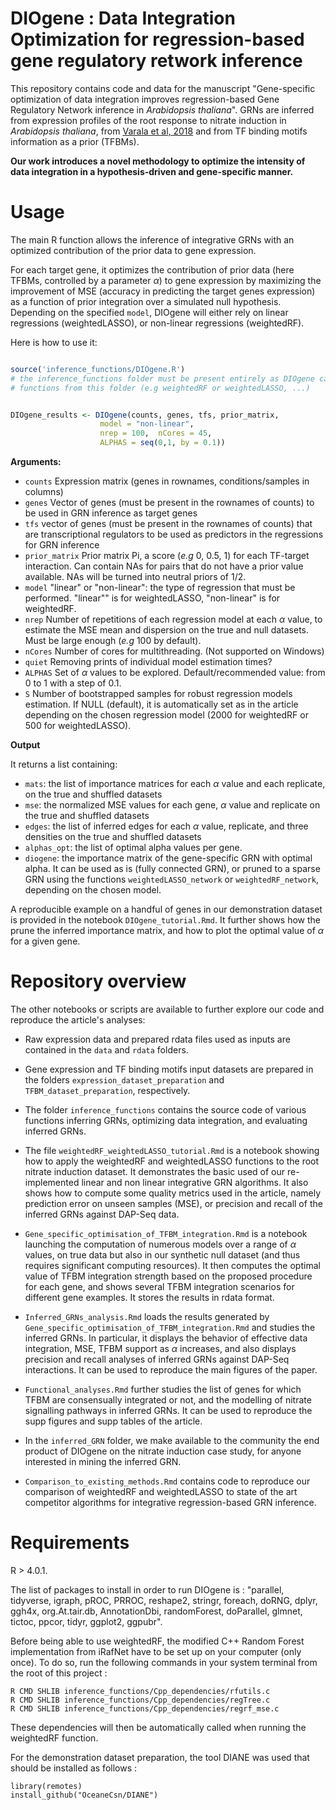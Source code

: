 # DIOgene : Data Integration Optimization for regression-based gene regulatory retwork inference


This repository contains code and data for the manuscript "Gene-specific optimization of data integration improves regression-based Gene Regulatory Network inference in _Arabidopsis thaliana_".
GRNs are inferred from expression profiles of the root response to nitrate induction in *Arabidopsis thaliana*, from [Varala et al, 2018](https://www.pnas.org/doi/abs/10.1073/pnas.1721487115) and from TF binding motifs information as a prior (TFBMs). 

**Our work introduces a novel methodology to optimize the intensity of data integration in a hypothesis-driven and gene-specific manner.**


# Usage


The main R function allows the inference of integrative GRNs with an optimized contribution of the prior data to gene expression.

For each target gene, it optimizes the contribution of prior data (here TFBMs, controlled by a parameter $\alpha$) to gene expression by maximizing the improvement of MSE (accuracy in predicting the target genes expression)  as a function of prior integration over a simulated null hypothesis. Depending on the specified `model`, DIOgene will either rely on linear regressions (weightedLASSO), or non-linear regressions (weightedRF).

Here is how to use it:

```r

source('inference_functions/DIOgene.R')
# the inference_functions folder must be present entirely as DIOgene calls other 
# functions from this folder (e.g weightedRF or weightedLASSO, ...)


DIOgene_results <- DIOgene(counts, genes, tfs, prior_matrix,
                    model = "non-linear",
                    nrep = 100,  nCores = 45,
                    ALPHAS = seq(0,1, by = 0.1))
```

**Arguments:**

+  `counts` Expression matrix (genes in rownames, conditions/samples in columns)
+  `genes` Vector of genes (must be present in the rownames of counts) to be used in GRN inference as target genes
+  `tfs` vector of genes (must be present in the rownames of counts) that are transcriptional regulators to be used as predictors in the regressions for GRN inference
+  `prior_matrix` Prior matrix Pi, a score (*e.g* 0, 0.5, 1) for each TF-target interaction.
Can contain NAs for pairs that do not have a prior value available. NAs will be turned into neutral priors of 1/2.
+  `model` "linear" or "non-linear": the type of regression that must be performed. "linear"" is for weightedLASSO, "non-linear" is for weightedRF.
+  `nrep` Number of repetitions of each regression model at each $\alpha$ value, to estimate the MSE mean and dispersion on the true and null datasets. Must be large enough (*e.g* 100 by default).
+  `nCores` Number of cores for multithreading. (Not supported on Windows)
+  `quiet` Removing prints of individual model estimation times? 
+  `ALPHAS` Set of $\alpha$ values to be explored. Default/recommended value: from 0 to 1 with a step of 0.1.
+  `S` Number of bootstrapped samples for robust regression models estimation. If NULL (default), it is automatically set as in the article depending on the chosen regression model (2000 for weightedRF or 500 for weightedLASSO).

**Output**

It returns a list containing:

+ `mats`: the list of importance matrices for each $\alpha$ value and each replicate,
on the true and shuffled datasets
+ `mse`: the normalized MSE values for each gene, $\alpha$ value and replicate on the true and shuffled datasets
+ `edges`: the list of inferred edges for each $\alpha$ value, replicate, and three densities
on the true and shuffled datasets
+ `alphas_opt`: the list of optimal alpha values per gene.
+ `diogene`: the importance matrix of the gene-specific GRN with optimal alpha. It can be used as is (fully connected GRN), or pruned to a sparse GRN using the functions `weightedLASSO_network` or `weightedRF_network`, depending on the chosen model.


A reproducible example on a handful of genes in our demonstration dataset is provided in the notebook `DIOgene_tutorial.Rmd`.
It further shows how the prune the inferred importance matrix, and how to plot the optimal value of $\alpha$ for a given gene.


# Repository overview

The other notebooks or scripts are available to further explore our code and reproduce the article's analyses:

+ Raw expression data and prepared rdata files used as inputs are contained in the `data` and `rdata` folders.

+ Gene expression and TF binding motifs input datasets are prepared in the folders `expression_dataset_preparation` and `TFBM_dataset_preparation`, respectively.

+ The folder `inference_functions` contains the source code of various functions inferring GRNs, optimizing data integration, and evaluating inferred GRNs.

+ The file `weightedRF_weightedLASSO_tutorial.Rmd` is a notebook showing how to apply the weightedRF and weightedLASSO functions to the root nitrate induction dataset. It demonstrates the basic used of our re-implemented linear and non linear integrative GRN algorithms. It also shows how to compute some quality metrics used in the article, namely prediction error on unseen samples (MSE), or precision and recall of the inferred GRNs against DAP-Seq data.


+ `Gene_specific_optimisation_of_TFBM_integration.Rmd` is a notebook launching the computation of numerous models over a range of $\alpha$ values, on true data but also in our synthetic null dataset (and thus requires significant computing resources). It then computes the optimal value of TFBM integration strength based on the proposed procedure for each gene, and shows several TFBM integration scenarios for different gene examples. It stores the results in rdata format.


+  `Inferred_GRNs_analysis.Rmd` loads the results generated by `Gene_specific_optimisation_of_TFBM_integration.Rmd` and studies the inferred GRNs. In particular, it displays the behavior of effective data integration, MSE, TFBM support as $\alpha$ increases, and also displays precision and recall analyses of inferred GRNs against DAP-Seq interactions. It can be used to reproduce the main figures of the paper.

+ `Functional_analyses.Rmd` further studies the list of genes for which TFBM are consensually integrated or not, and the modelling of nitrate signalling pathways in inferred GRNs. It can be used to reproduce the supp figures and supp tables of the article.


+ In the `inferred_GRN` folder, we make available to the community the end product of DIOgene on the nitrate induction case study, for anyone interested in mining the inferred GRN.

+ `Comparison_to_existing_methods.Rmd` contains code to reproduce our comparison of weightedRF and weightedLASSO to state of the art competitor algorithms for integrative regression-based GRN inference.


# Requirements

R > 4.0.1.


The list of packages to install in order to run DIOgene is : "parallel, tidyverse, igraph, pROC, PRROC, reshape2, stringr, foreach, doRNG, dplyr, ggh4x, org.At.tair.db, AnnotationDbi, randomForest, doParallel, glmnet, tictoc, ppcor, tidyr, ggplot2, ggpubr".

Before being able to use weightedRF, the modified C++ Random Forest implementation from iRafNet have to be set up on your computer (only once). To do so, run the following commands in your system terminal from the root of this project :

```
R CMD SHLIB inference_functions/Cpp_dependencies/rfutils.c
R CMD SHLIB inference_functions/Cpp_dependencies/regTree.c
R CMD SHLIB inference_functions/Cpp_dependencies/regrf_mse.c
```

These dependencies will then be automatically called when running the weightedRF function.

For the demonstration dataset preparation, the tool DIANE was used that should be installed as follows :

```
library(remotes)
install_github("OceaneCsn/DIANE")
```

